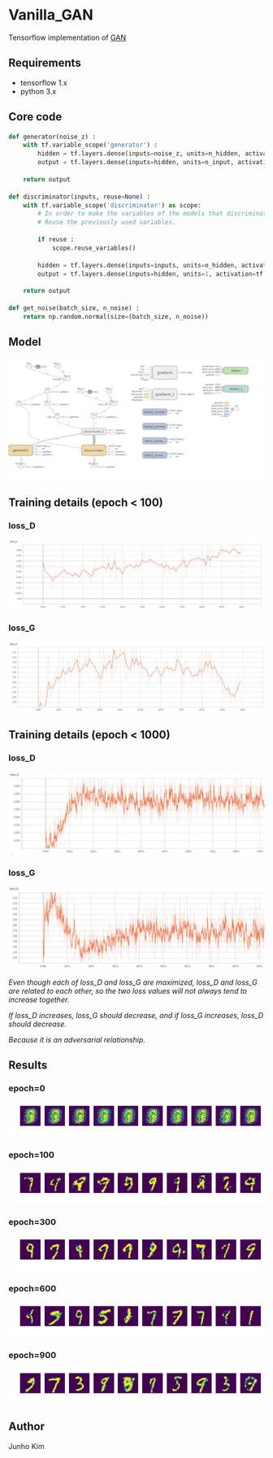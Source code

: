 # Vanilla_GAN
Tensorflow implementation of [GAN](https://arxiv.org/abs/1406.2661)

## Requirements
* tensorflow 1.x
* python 3.x

## Core code
```python
def generator(noise_z) :
    with tf.variable_scope('generator') :
        hidden = tf.layers.dense(inputs=noise_z, units=n_hidden, activation=tf.nn.relu)
        output = tf.layers.dense(inputs=hidden, units=n_input, activation=tf.nn.sigmoid)

    return output

def discriminator(inputs, reuse=None) :
    with tf.variable_scope('discriminator') as scope:
        # In order to make the variables of the models that discriminate the actual image from the images generated by the noise the same,
        # Reuse the previously used variables.

        if reuse :
            scope.reuse_variables()

        hidden = tf.layers.dense(inputs=inputs, units=n_hidden, activation=tf.nn.relu)
        output = tf.layers.dense(inputs=hidden, units=1, activation=tf.nn.sigmoid)

    return output

def get_noise(batch_size, n_noise) :
    return np.random.normal(size=(batch_size, n_noise))
```

## Model
![model](./assests/graph.png)

## Training details (epoch < 100)
### loss_D
![loss_D_100](./assests/loss_D_100.JPG)

### loss_G
![loss_G_100](./assests/loss_G_100.JPG)

## Training details (epoch < 1000)
### loss_D
![loss_D](./assests/loss_D.JPG)

### loss_G
![loss_G](./assests/loss_G.JPG)

*Even though each of loss_D and loss_G are maximized, loss_D and loss_G are related to each other, so the two loss values will not always tend to increase together.*

*If loss_D increases, loss_G should decrease, and if loss_G increases, loss_D should decrease.*

*Because it is an adversarial relationship.*

## Results
### epoch=0
![epoch_0](./samples/000.png)

### epoch=100
![epoch_100](./samples/100.png)

### epoch=300
![epoch_300](./samples/300.png)

### epoch=600
![epoch_600](./samples/600.png)

### epoch=900
![epoch_900](./samples/900.png)

## Author
Junho Kim

